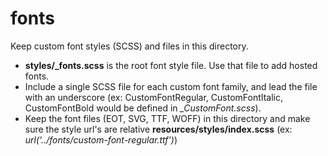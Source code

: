 fonts 
====

Keep custom font styles (SCSS) and files in this directory.

* **styles/_fonts.scss** is the root font style file. Use that file to add hosted fonts.
* Include a single SCSS file for each custom font family, and lead the file with an underscore (ex: CustomFontRegular, CustomFontItalic, CustomFontBold would be defined in *_CustomFont.scss*).
* Keep the font files (EOT, SVG, TTF, WOFF) in this directory and make sure the style url's are relative **resources/styles/index.scss** (ex: *url('../fonts/custom-font-regular.ttf')*)